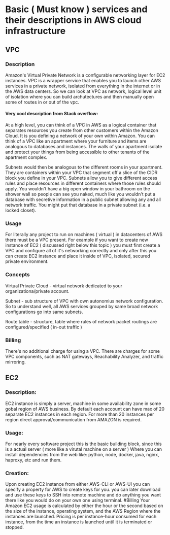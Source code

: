 # Basic ( Must know ) services and their descriptions in AWS cloud infrastructure

## VPC
### Description
Amazon's Virtual Private Network is a configurable networking layer for EC2 instances.
VPC is a wrapper service that enables you to launch other AWS services in a
private network, isolated from everything in the internet or in the AWS data centers. So we can look
at VPC as network, logical level unit of isolation where you can build archutectures and then manually
open some of routes in or out of the vpc.

#### Very cool description from Stack overflow:
At a high level, you can think of a VPC in AWS as a logical container that separates resources you create
from other customers within the Amazon Cloud. It is you defining a network of your own within Amazon.
You can think of a VPC like an apartment where your furniture and items are analogous to databases and instances.
The walls of your apartment isolate and protect your things from being accessible to other tenants of the apartment complex.

Subnets would then be analogous to the different rooms in your apartment. They are containers within your VPC that segment off a slice of the CIDR block you define in your VPC.
Subnets allow you to give different access rules and place resources in different containers where those rules should apply. 
You wouldn't have a big open window in your bathroom on the shower wall so people can see you naked, much like you wouldn't put a database with secretive information in a public 
subnet allowing any and all network traffic. You might put that database in a private subnet (i.e. a locked closet).

### Usage
For literally any project to run on machines ( virtual ) in datacenters of AWS there must be a VPC
present. For example if you want to create new instance of EC2 ( discussed right below this topic ) 
you must first create a VPC and configure all of it's networking correctly and only after this
you can create EC2 instance and place it inside of VPC, isolated, secured private environment.
### Concepts
Virtual Private Cloud  - virtual network dedicated to your organizationa/private account.

Subnet - sub structure of VPC with own autonomius network configuration. So to understand well, all AWS services grouped
by same broad network configurations go into same subnets. 

Route table - structure, table where rules of network packet routings are configured/specified ( in-out traffic )

### Billing
There's no additional charge for using a VPC. There are charges for some VPC components, such as NAT gateways, Reachability Analyzer, and traffic mirroring.

## EC2
### Description:
EC2 instance is simply a server, machine in some availability zone in some gobal region of AWS business.
By default each account can have max of 20 separate EC2 instances in each region. For more than 20 instances
per region direct approval/communication from AMAZON is required. 
### Usage:
For nearly every software project this is the basic building block, since this is a actual server 
( more like a virutal machine on a server ) Where you can install dependencies from the web 
like: python, node, docker, java, nginx, haproxy, etc and run them.
### Creation:	
Upon creating EC2 instance from either AWS-CLI or AWS-UI you can specify a property for AWS to create keys for you.
you can later download and use these keys to SSH into remote machine and do anything you want there like you would do
on your own one using terminal.
#Billing
Your Amazon EC2 usage is calculated by either the hour or the second based on the size of the instance, operating system,
 and the AWS Region where the instances are launched. Pricing is per instance-hour consumed for each instance, from the time an instance is launched until it is terminated or stopped.


